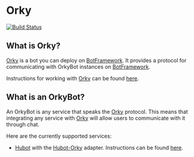# Orky

[![Build Status](https://travis-ci.org/OfficeDev/Orky.svg?branch=master)](https://travis-ci.org/OfficeDev/Orky)

## What is Orky?

[Orky](https://github.com/OfficeDev/Orky/tree/master/Orky) is a bot you can deploy on [BotFramework](https://dev.botframework.com/). It provides a protocol for communicating with OrkyBot instances on [BotFramework](https://dev.botframework.com/).

Instructions for working with [Orky](https://github.com/OfficeDev/Orky/tree/master/Orky) can be found [here](https://github.com/OfficeDev/Orky/tree/master/Orky).

## What is an OrkyBot?

An OrkyBot is any service that speaks the [Orky](https://github.com/OfficeDev/Orky/tree/master/Orky) protocol. This means that integrating any service with [Orky](https://github.com/OfficeDev/Orky/tree/master/Orky) will allow users to communicate with it through chat.

Here are the currently supported services:
* [Hubot](https://hubot.github.com/) with the [Hubot-Orky](https://github.com/OfficeDev/Orky/tree/master/Hubot-Orky) adapter. Instructions can be found [here](https://github.com/OfficeDev/Orky/tree/master/Hubot-Orky).
